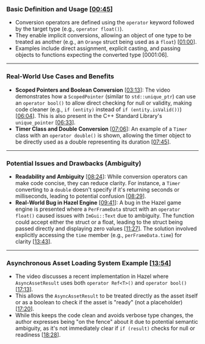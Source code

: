 ### **Basic Definition and Usage** \[[00:45](http://www.youtube.com/watch?v=OK0G4cmeX-I&t=45)\]

* Conversion operators are defined using the `operator` keyword followed by the target type (e.g., `operator float()`).
* They enable implicit conversions, allowing an object of one type to be treated as another (e.g., an `Orange` struct being used as a `float`) \[[01:00](http://www.youtube.com/watch?v=OK0G4cmeX-I&t=60)\].
* Examples include direct assignment, explicit casting, and passing objects to functions expecting the converted type [0001:06].

***

### **Real-World Use Cases and Benefits**

* **Scoped Pointers and Boolean Conversion** \[[03:13](http://www.youtube.com/watch?v=OK0G4cmeX-I&t=193)\]: The video demonstrates how a `ScopedPointer` (similar to `std::unique_ptr`) can use an `operator bool()` to allow direct checking for null or validity, making code cleaner (e.g., `if (entity)` instead of `if (entity.isValid())`) \[[06:04](http://www.youtube.com/watch?v=OK0G4cmeX-I&t=364)\]. This is also present in the C++ Standard Library's `unique_pointer` \[[06:33](http://www.youtube.com/watch?v=OK0G4cmeX-I&t=393)\].
* **Timer Class and Double Conversion** \[[07:06](http://www.youtube.com/watch?v=OK0G4cmeX-I&t=426)\]: An example of a `Timer` class with an `operator double()` is shown, allowing the timer object to be directly used as a double representing its duration \[[07:45](http://www.youtube.com/watch?v=OK0G4cmeX-I&t=465)\].

***

### **Potential Issues and Drawbacks (Ambiguity)**

* **Readability and Ambiguity** \[[08:24](http://www.youtube.com/watch?v=OK0G4cmeX-I&t=504)\]: While conversion operators can make code concise, they can reduce clarity. For instance, a `Timer` converting to a `double` doesn't specify if it's returning seconds or milliseconds, leading to potential confusion \[[08:29](http://www.youtube.com/watch?v=OK0G4cmeX-I&t=509)\].
* **Real-World Bug in Hazel Engine** \[[09:41](http://www.youtube.com/watch?v=OK0G4cmeX-I&t=581)\]: A bug in the Hazel game engine is presented where a `PerFrameData` struct with an `operator float()` caused issues with `ImGui::Text` due to ambiguity. The function could accept either the struct or a float, leading to the struct being passed directly and displaying zero values \[[11:27](http://www.youtube.com/watch?v=OK0G4cmeX-I&t=687)\]. The solution involved explicitly accessing the `time` member (e.g., `perFrameData.time`) for clarity \[[13:43](http://www.youtube.com/watch?v=OK0G4cmeX-I&t=823)\].

***

### **Asynchronous Asset Loading System Example** \[[13:54](http://www.youtube.com/watch?v=OK0G4cmeX-I&t=834)\]

* The video discusses a recent implementation in Hazel where `AsyncAssetResult` uses both `operator Ref<T>()` and `operator bool()` \[[17:13](http://www.youtube.com/watch?v=OK0G4cmeX-I&t=1033)\].
* This allows the `AsyncAssetResult` to be treated directly as the asset itself or as a boolean to check if the asset is "ready" (not a placeholder) \[[17:20](http://www.youtube.com/watch?v=OK0G4cmeX-I&t=1040)\].
* While this keeps the code clean and avoids verbose type changes, the author expresses being "on the fence" about it due to potential semantic ambiguity, as it's not immediately clear if `if (result)` checks for null or readiness \[[18:28](http://www.youtube.com/watch?v=OK0G4cmeX-I&t=1108)\].
